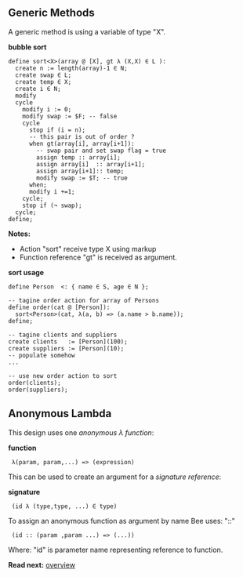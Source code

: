 ## Generic Methods

A generic method is using a variable of type "X". 

**bubble sort**

```
define sort<X>(array @ [X], gt λ (X,X) ∈ L ):
  create n := length(array)-1 ∈ N; 
  create swap ∈ L;
  create temp ∈ X;
  create i ∈ N;
  modify 
  cycle
    modify i := 0;
    modify swap := $F; -- false
    cycle 
      stop if (i = n);
      -- this pair is out of order ?
      when gt(array[i], array[i+1]):
        -- swap pair and set swap flag = true
        assign temp :: array[i];
        assign array[i]  :: array[i+1];
        assign array[i+1]:: temp;
        modify swap := $T; -- true
      when;
      modify i +=1;
    cycle; 
    stop if (¬ swap);
  cycle;
define;
```

**Notes:**

* Action "sort" receive type X using markup <X> 
* Function reference "gt" is received as argument.

**sort usage**

```
define Person  <: { name ∈ S, age ∈ N };

-- tagine order action for array of Persons
define order(cat @ [Person]):
  sort<Person>(cat, λ(a, b) => (a.name > b.name));
define;

-- tagine clients and suppliers
create clients   := [Person](100);
create suppliers := [Person](10);
-- populate somehow
...

-- use new order action to sort
order(clients);
order(suppliers);
```

## Anonymous Lambda

This design uses one _anonymous λ function_:


**function**
```
 λ(param, param,...) => (expression)
```

This can be used to create an argument for a _signature reference_:

**signature**
```
 (id λ (type,type, ...) ∈ type)
```

To assign an anonymous function as argument by name Bee uses: "::"

```
 (id :: (param ,param ...) => (...))
```

Where: "id" is parameter name representing reference to function.

**Read next:** [overview](../syntax/overview.md)